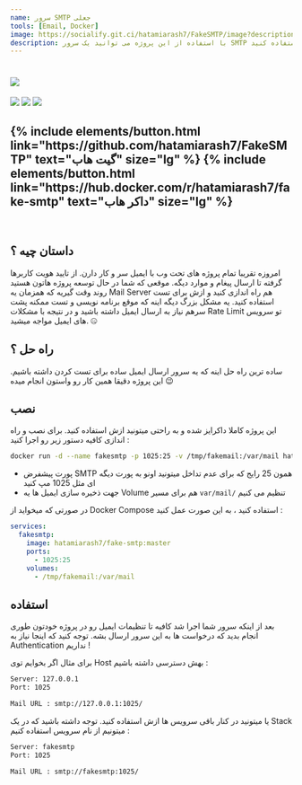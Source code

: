 ```yaml
---
name: سرور SMTP جعلی
tools: [Email, Docker]
image: https://socialify.git.ci/hatamiarash7/FakeSMTP/image?description=1&font=KoHo&language=1&owner=1&pattern=Circuit%20Board&theme=Dark
description: با استفاده از این پروژه می توانید یک سرور SMTP جعلی برای تست پروژه ها قبل از انتشار استفاده کنید.
---
```


<h1 class="center">
<img src="https://socialify.git.ci/hatamiarash7/FakeSMTP/image?description=1&font=KoHo&language=1&owner=1&pattern=Circuit%20Board&theme=Dark"/>
</h1>

<div class="center badges">
<img src="https://github.com/hatamiarash7/FakeSMTP/actions/workflows/build-docker.yml/badge.svg" />
<img src="https://github.com/hatamiarash7/FakeSMTP/actions/workflows/dockerhub.yml/badge.svg" />
<img src="https://img.shields.io/docker/image-size/hatamiarash7/fake-smtp" />
</div>

<h2 class="center">
{% include elements/button.html link="https://github.com/hatamiarash7/FakeSMTP" text="گیت هاب" size="lg" %}
{% include elements/button.html link="https://hub.docker.com/r/hatamiarash7/fake-smtp" text="داکر هاب" size="lg" %}
</h2>

<br>

## داستان چیه ؟

امروزه تقریبا تمام پروژه های تحت وب با ایمیل سر و کار دارن. از تایید هویت کاربرها گرفته تا ارسال پیغام و موارد دیگه. موقعی که شما در حال توسعه پروژه هاتون هستید روند وقت گیریه که همزمان یه Mail Server هم راه اندازی کنید و ازش برای تست استفاده کنید. یه مشکل بزرگ دیگه اینه که موقع برنامه نویسی و تست ممکنه پشت سرهم نیاز به ارسال ایمیل داشته باشید و در نتیجه با مشکلات Rate Limit تو سرویس های ایمیل مواجه میشید. 🤐

## راه حل ؟

ساده ترین راه حل اینه که یه سرور ارسال ایمیل ساده برای تست کردن داشته باشیم. این پروژه دقیقا همین کار رو واستون انجام میده 😉

## نصب

این پروژه کاملا داکرایز شده و به راحتی میتونید ازش استفاده کنید. برای نصب و راه اندازی کافیه دستور زیر رو اجرا کنید :

```sh
docker run -d --name fakesmtp -p 1025:25 -v /tmp/fakemail:/var/mail hatamiarash7/fake-smtp:master
```

- پورت پیشفرض SMTP همون 25 رایج که برای عدم تداخل میتونید اونو به پورت دیگه ای مثل 1025 مپ کنید
- جهت ذخیره سازی ایمیل ها یه Volume هم برای مسیر `var/mail/` تنظیم می کنیم

در صورتی که میخواید از Docker Compose استفاده کنید ، به این صورت عمل کنید :

```yaml
services:
  fakesmtp:
    image: hatamiarash7/fake-smtp:master
    ports:
      - 1025:25
    volumes:
      - /tmp/fakemail:/var/mail
```

## استفاده

بعد از اینکه سرور شما اجرا شد کافیه تا تنظیمات ایمیل رو در پروژه خودتون طوری انجام بدید که درخواست ها به این سرور ارسال بشه. توجه کنید که اینجا نیاز به Authentication نداریم !

برای مثال اگر بخوایم توی Host بهش دسترسی داشته باشیم :

```txt
Server: 127.0.0.1
Port: 1025

Mail URL : smtp://127.0.0.1:1025/
```

یا میتونید در کنار باقی سرویس ها ازش استفاده کنید. توجه داشته باشید که در یک Stack میتونیم از نام سرویس استفاده کنیم :

```txt
Server: fakesmtp
Port: 1025

Mail URL : smtp://fakesmtp:1025/
```
